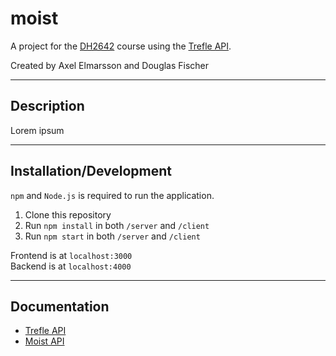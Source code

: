 # moist
A project for the [DH2642](https://www.kth.se/student/kurser/kurs/DH2642) course using the [Trefle API](https://trefle.io/).

Created by Axel Elmarsson and Douglas Fischer

---
## Description
Lorem ipsum

---
## Installation/Development
`npm` and `Node.js` is required to run the application.

1. Clone this repository
2. Run `npm install` in both `/server` and `/client`
3. Run `npm start` in both `/server` and `/client`

Frontend is at `localhost:3000`<br>
Backend is at `localhost:4000`

---
## Documentation
* [Trefle API](https://trefle.io/)
* [Moist API](/server/api.md)
